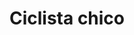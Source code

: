 ---
title: Ciclista chico
date: 
draft: false

# descripcion
description : Ciclista chico

materials: Plata 925

color: Plateado

dimensions: 1,5cm x 1,5cm

code: 02-14-0232

type: "Dijes"

categories: []

price: $3.140,00

price_eftvo: $2.670,00

# Images
# first image will be shown in the product page
images:
  # - image: "images/path_to_image"
  # La ubicacion de las imagenes es imagenes/Dijes/Dijes.Plata/02-14-0232-ciclista-chico
  - image: "./images/dijes/plata/02-14-0232-ciclista-chico.JPG"
---